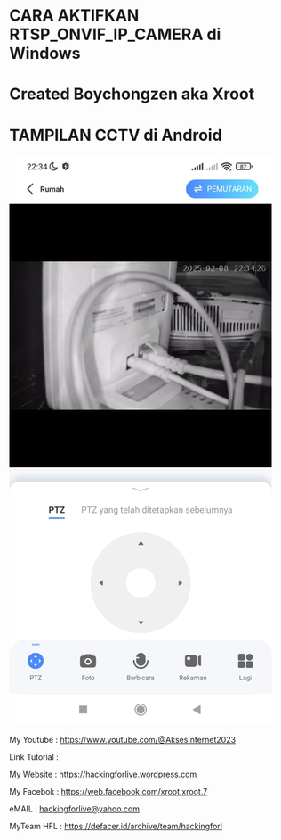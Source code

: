 # CARA AKTIFKAN RTSP_ONVIF_IP_CAMERA di Windows

# Created Boychongzen aka Xroot

#  TAMPILAN CCTV di Android
![be](https://raw.githubusercontent.com/boychongzen18/RTSP_ONVIF_IP_CAMERA/refs/heads/main/hp.jpg)


My Youtube    : https://www.youtube.com/@AksesInternet2023

Link Tutorial : 

My Website    : https://hackingforlive.wordpress.com

My Facebok    : https://web.facebook.com/xroot.xroot.7

eMAIL         : hackingforlive@yahoo.com     

MyTeam HFL    : https://defacer.id/archive/team/hackingforl
